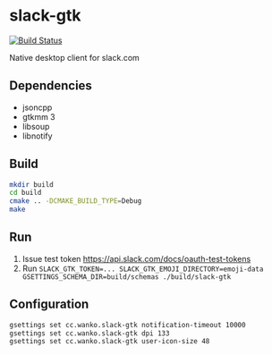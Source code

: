 # slack-gtk
[![Build Status](https://travis-ci.org/eagletmt/slack-gtk.svg?branch=master)](https://travis-ci.org/eagletmt/slack-gtk)

Native desktop client for slack.com

## Dependencies
- jsoncpp
- gtkmm 3
- libsoup
- libnotify

## Build
```sh
mkdir build
cd build
cmake .. -DCMAKE_BUILD_TYPE=Debug
make
```

## Run
1. Issue test token https://api.slack.com/docs/oauth-test-tokens
2. Run `SLACK_GTK_TOKEN=... SLACK_GTK_EMOJI_DIRECTORY=emoji-data GSETTINGS_SCHEMA_DIR=build/schemas ./build/slack-gtk`

## Configuration
```sh
gsettings set cc.wanko.slack-gtk notification-timeout 10000
gsettings set cc.wanko.slack-gtk dpi 133
gsettings set cc.wanko.slack-gtk user-icon-size 48
```
